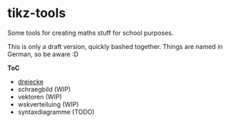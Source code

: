 # tikz-tools
Some tools for creating maths stuff for school purposes.

This is only a draft version, quickly bashed together. Things are named in German, so be aware :D 

**ToC**

- [dreiecke](dreiecke.md)
- schraegbild (WIP)
- vektoren (WIP)
- wskverteiluing (WIP)
- syntaxdiagramme (TODO)

